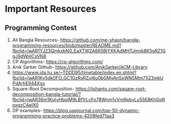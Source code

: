 # Important Resources 
<h2><b> Programming Contest </b></h2>

1. All Bangla Resources- https://github.com/me-shaon/bangla-programming-resources/blob/master/README.md?fbclid=IwAR1YJ23QmkxbN0_EaXTW2A665BlYXKAdMHTJmnk8K5gRZ1GqJ9dWnICsVN8
2. CP Algorithms- https://cp-algorithms.com/ 
3. Anik Sarker Github- https://github.com/AnikSarker/ACM-Library
4. https://www.ida.liu.se/~TDDD95/timetable/index.en.shtml?fbclid=IwAR1Kv5dk0FO_GC1GzRsRZoj6u0bGMyAnSxWNSMm71i23mkUPdArhE944Xso
5. Square-Root Decomposition- https://iishanto.com/square-root-decomposition-bangla-tutorial/?fbclid=IwAR36m1KutvHbqiM9LBf1rLcFo78Wnm1yVmRpbyLu55E8KhGqRpxgzCAeIX0
6. DP examples- https://blog.usejournal.com/top-50-dynamic-programming-practice-problems-4208fed71aa3


